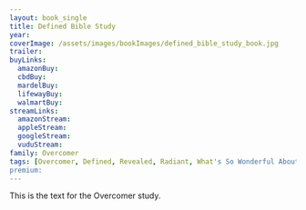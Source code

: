```yaml
---
layout: book_single
title: Defined Bible Study
year:
coverImage: /assets/images/bookImages/defined_bible_study_book.jpg
trailer:
buyLinks:
  amazonBuy:
  cbdBuy:
  mardelBuy:
  lifewayBuy:
  walmartBuy:
streamLinks:
  amazonStream:
  appleStream:
  googleStream:
  vuduStream:
family: Overcomer
tags: [Overcomer, Defined, Revealed, Radiant, What's So Wonderful About Webster, ]
premium:
---
```

This is the text for the Overcomer study.
